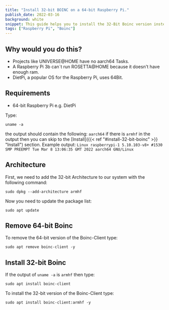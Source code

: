 ```yaml
---
title: "Install 32-bit BOINC on a 64-bit Raspberry Pi."
publish_date: 2022-03-16
background: white
snippet: This guide helps you to install the 32-Bit Boinc version instead of the 64-Bit one.
tags: ["Raspberry Pi", "Boinc"]
---
```

## Why would you do this?

- Projects like UNIVERSE@HOME have no aarch64 Tasks.
- A Raspberry Pi 3b can´t run ROSETTA@HOME because it doesn't have enough ram.
- DietPi, a popular OS for the Raspberry Pi, uses 64Bit.

## Requirements

- 64-bit Raspberry Pi e.g. DietPi

Type:

```Shell
uname -a
``` 
the output should contain the following: ```aarch64``` if there is ```armhf``` in the output then you can skip to the 
[Install]({{< ref "#install-32-bit-boinc" >}} "Install") section.
Example output: ```Linux raspberrypi-1 5.10.103-v8+ #1530 SMP PREEMPT Tue Mar 8 13:06:35 GMT 2022 aarch64 GNU/Linux```

## Architecture

First, we need to add the 32-bit Architecture to our system with the following command:

```Shell
sudo dpkg --add-architecture armhf
```

Now you need to update the package list:

```Shell
sudo apt update
```


## Remove 64-bit Boinc

To remove the 64-bit version of the Boinc-Client type:

```Shell
sudo apt remove boinc-client -y
```

## Install 32-bit Boinc

If the output of ```uname -a``` is ```armhf``` then type:

```Shell
sudo apt install boinc-client
```

To install the 32-bit version of the Boinc-Client type:

```Shell
sudo apt install boinc-client:armhf -y
```